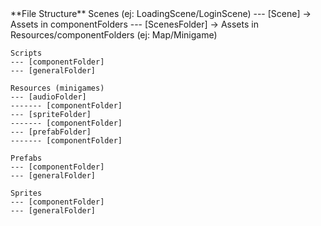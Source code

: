 <!DOCTYPE html>
<html lang="en">

<head>
    <meta charset="UTF-8">
    <meta http-equiv="X-UA-Compatible" content="IE=edge">
    <meta name="viewport" content="width=device-width, initial-scale=1.0">
    <title>FileStructure</title>
</head>

<body>
    **File Structure**
    Scenes (ej: LoadingScene/LoginScene)
    --- [Scene] -> Assets in componentFolders
    --- [ScenesFolder] -> Assets in Resources/componentFolders (ej: Map/Minigame)

    Scripts
    --- [componentFolder]
    --- [generalFolder]

    Resources (minigames)
    --- [audioFolder]
    ------- [componentFolder]
    --- [spriteFolder]
    ------- [componentFolder]
    --- [prefabFolder]
    ------- [componentFolder]

    Prefabs
    --- [componentFolder]
    --- [generalFolder]

    Sprites
    --- [componentFolder]
    --- [generalFolder]
</body>

</html>
